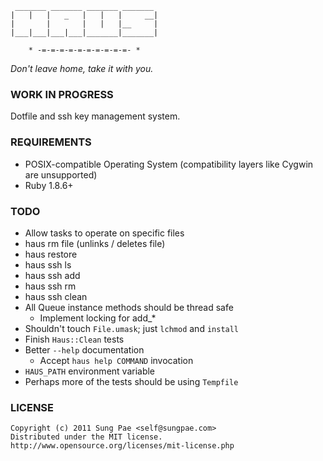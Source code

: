 
     _______ _______ _______ _______
    |   |   |   _   |   |   |     __|
    |       |       |   |   |__     |
    |___|___|___|___|_______|_______|

        * -=-=-=-=-=-=-=-=-=-=- *


_Don't leave home, take it with you._


### WORK IN PROGRESS ###

Dotfile and ssh key management system.


### REQUIREMENTS ###

 - POSIX-compatible Operating System
   (compatibility layers like Cygwin are unsupported)
 - Ruby 1.8.6+


### TODO ###

 - Allow tasks to operate on specific files
 - haus rm file (unlinks / deletes file)
 - haus restore
 - haus ssh ls
 - haus ssh add
 - haus ssh rm
 - haus ssh clean
 - All Queue instance methods should be thread safe
   - Implement locking for add_*
 - Shouldn't touch `File.umask`; just `lchmod` and `install`
 - Finish `Haus::Clean` tests
 - Better `--help` documentation
   - Accept `haus help COMMAND` invocation
 - `HAUS_PATH` environment variable
 - Perhaps more of the tests should be using `Tempfile`


### LICENSE ###

    Copyright (c) 2011 Sung Pae <self@sungpae.com>
    Distributed under the MIT license.
    http://www.opensource.org/licenses/mit-license.php
